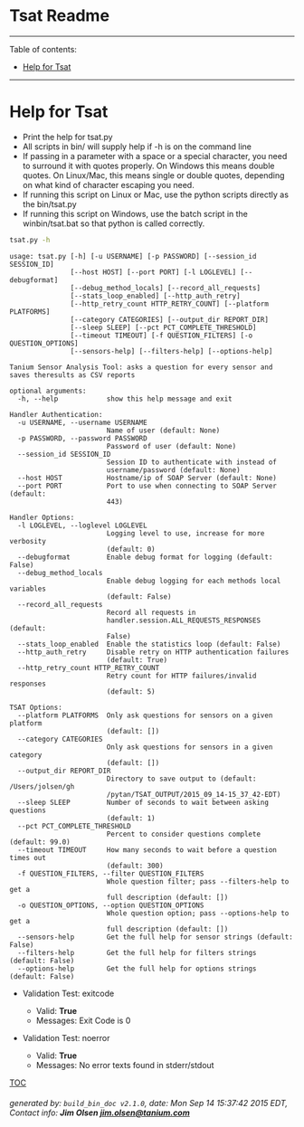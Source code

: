 Tsat Readme
===========================

---------------------------
<a name='toc'>Table of contents:</a>

  * [Help for Tsat](#user-content-help-for-tsat)

---------------------------

# Help for Tsat

  * Print the help for tsat.py
  * All scripts in bin/ will supply help if -h is on the command line
  * If passing in a parameter with a space or a special character, you need to surround it with quotes properly. On Windows this means double quotes. On Linux/Mac, this means single or double quotes, depending on what kind of character escaping you need.
  * If running this script on Linux or Mac, use the python scripts directly as the bin/tsat.py
  * If running this script on Windows, use the batch script in the winbin/tsat.bat so that python is called correctly.

```bash
tsat.py -h
```

```
usage: tsat.py [-h] [-u USERNAME] [-p PASSWORD] [--session_id SESSION_ID]
               [--host HOST] [--port PORT] [-l LOGLEVEL] [--debugformat]
               [--debug_method_locals] [--record_all_requests]
               [--stats_loop_enabled] [--http_auth_retry]
               [--http_retry_count HTTP_RETRY_COUNT] [--platform PLATFORMS]
               [--category CATEGORIES] [--output_dir REPORT_DIR]
               [--sleep SLEEP] [--pct PCT_COMPLETE_THRESHOLD]
               [--timeout TIMEOUT] [-f QUESTION_FILTERS] [-o QUESTION_OPTIONS]
               [--sensors-help] [--filters-help] [--options-help]

Tanium Sensor Analysis Tool: asks a question for every sensor and saves theresults as CSV reports

optional arguments:
  -h, --help            show this help message and exit

Handler Authentication:
  -u USERNAME, --username USERNAME
                        Name of user (default: None)
  -p PASSWORD, --password PASSWORD
                        Password of user (default: None)
  --session_id SESSION_ID
                        Session ID to authenticate with instead of
                        username/password (default: None)
  --host HOST           Hostname/ip of SOAP Server (default: None)
  --port PORT           Port to use when connecting to SOAP Server (default:
                        443)

Handler Options:
  -l LOGLEVEL, --loglevel LOGLEVEL
                        Logging level to use, increase for more verbosity
                        (default: 0)
  --debugformat         Enable debug format for logging (default: False)
  --debug_method_locals
                        Enable debug logging for each methods local variables
                        (default: False)
  --record_all_requests
                        Record all requests in
                        handler.session.ALL_REQUESTS_RESPONSES (default:
                        False)
  --stats_loop_enabled  Enable the statistics loop (default: False)
  --http_auth_retry     Disable retry on HTTP authentication failures
                        (default: True)
  --http_retry_count HTTP_RETRY_COUNT
                        Retry count for HTTP failures/invalid responses
                        (default: 5)

TSAT Options:
  --platform PLATFORMS  Only ask questions for sensors on a given platform
                        (default: [])
  --category CATEGORIES
                        Only ask questions for sensors in a given category
                        (default: [])
  --output_dir REPORT_DIR
                        Directory to save output to (default: /Users/jolsen/gh
                        /pytan/TSAT_OUTPUT/2015_09_14-15_37_42-EDT)
  --sleep SLEEP         Number of seconds to wait between asking questions
                        (default: 1)
  --pct PCT_COMPLETE_THRESHOLD
                        Percent to consider questions complete (default: 99.0)
  --timeout TIMEOUT     How many seconds to wait before a question times out
                        (default: 300)
  -f QUESTION_FILTERS, --filter QUESTION_FILTERS
                        Whole question filter; pass --filters-help to get a
                        full description (default: [])
  -o QUESTION_OPTIONS, --option QUESTION_OPTIONS
                        Whole question option; pass --options-help to get a
                        full description (default: [])
  --sensors-help        Get the full help for sensor strings (default: False)
  --filters-help        Get the full help for filters strings (default: False)
  --options-help        Get the full help for options strings (default: False)
```

  * Validation Test: exitcode
    * Valid: **True**
    * Messages: Exit Code is 0

  * Validation Test: noerror
    * Valid: **True**
    * Messages: No error texts found in stderr/stdout



[TOC](#user-content-toc)


###### generated by: `build_bin_doc v2.1.0`, date: Mon Sep 14 15:37:42 2015 EDT, Contact info: **Jim Olsen <jim.olsen@tanium.com>**